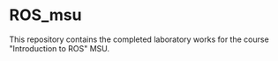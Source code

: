 # ROS_msu

This repository contains the completed laboratory works for the course "Introduction to ROS" MSU.
